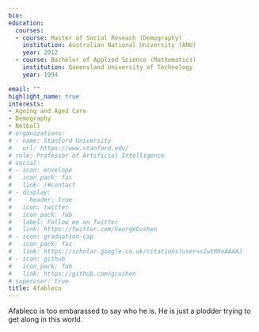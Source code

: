 ```yaml
---
bio:
education:
  courses:
  - course: Master of Social Reseach (Demography)
    institution: Australian National University (ANU)
    year: 2012
  - course: Bachelor of Applied Science (Mathematics)
    institution: Queensland University of Technology
    year: 1994

email: ""
highlight_name: true
interests:
- Ageing and Aged Care
- Demography
- Netball
# organizations:
# - name: Stanford University
#   url: https://www.stanford.edu/
# role: Professor of Artificial Intelligence
# social:
# - icon: envelope
#   icon_pack: fas
#   link: /#contact
# - display:
#     header: true
#   icon: twitter
#   icon_pack: fab
#   label: Follow me on Twitter
#   link: https://twitter.com/GeorgeCushen
# - icon: graduation-cap
#   icon_pack: fas
#   link: https://scholar.google.co.uk/citations?user=sIwtMXoAAAAJ
# - icon: github
#   icon_pack: fab
#   link: https://github.com/gcushen
# superuser: true
title: Afableco
---
```


Afableco is too embarassed to say who he is. He is just a plodder trying to get along in this world.

<!--- {{< icon name="download" pack="fas" >}} Download my {{< staticref "uploads/resume.pdf" "newtab" >}}resumé{{< /staticref >}}. --->
